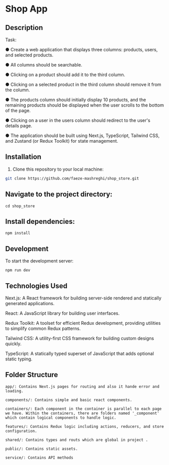 # Shop App

## Description

Task:

● Create a web application that displays three columns: products, users, and
selected products.

● All columns should be searchable.

● Clicking on a product should add it to the third column.

● Clicking on a selected product in the third column should remove it from the
column.

● The products column should initially display 10 products, and the remaining
products should be displayed when the user scrolls to the bottom of the page.

● Clicking on a user in the users column should redirect to the user's details page.

● The application should be built using Next.js, TypeScript, Tailwind CSS, and
Zustand (or Redux Toolkit) for state management.


## Installation

1. Clone this repository to your local machine:

```bash
git clone https://github.com/faeze-mashreghi/shop_store.git
```

## Navigate to the project directory:

```cd shop_store```

## Install dependencies:

```npm install```

## Development
To start the development server:

```npm run dev```

## Technologies Used

Next.js: A React framework for building server-side rendered and statically generated applications.

React: A JavaScript library for building user interfaces.

Redux Toolkit: A toolset for efficient Redux development, providing utilities to simplify common Redux patterns.

Tailwind CSS: A utility-first CSS framework for building custom designs quickly.

TypeScript: A statically typed superset of JavaScript that adds optional static typing.


## Folder Structure
```app/: Contains Next.js pages for routing and also it hande error and loading.```

```components/: Contains simple and basic react components.```

```containers/: Each component in the container is parallel to each page we have. Within the containers, there are folders named '_component' which contain logical components to handle logic.```

```features/: Contains Redux logic including actions, reducers, and store configuration.```

```shared/: Contains types and routs which are global in project .```

```public/: Contains static assets.```

```service/: Contains API methods```


